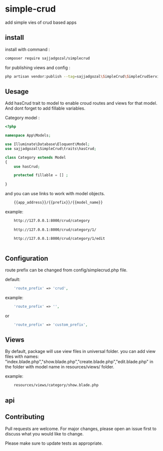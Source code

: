 # simple-crud
add simple vies of crud based apps 

## install

install with command :

```bash
composer require sajjadgozal/simplecrud
```

for publishing views and config :


```bash
php artisan vendor:publish --tag=sajjadgozal\SimpleCrud\SimpleCrudServiceProvider
```

## Uesage

Add hasCrud trait to model to enable croud routes and views for that model. 
And dont forget to add fillable variables.

Category model : 

```php
<?php

namespace App\Models;

use Illuminate\Database\Eloquent\Model;
use sajjadgozal\SimpleCrud\traits\hasCrud;

class Category extends Model
{
    use hasCrud;

    protected fillable = [] ;
    
}

```

and you can use links to work with model objects.

```bash
    {{app_address}}/{{prefix}}/{{model_name}} 
```

example:
```bash
    http://127.0.0.1:8000/crud/category
    
    http://127.0.0.1:8000/crud/category/1/
    
    http://127.0.0.1:8000/crud/category/1/edit
    
```

## Configuration

route prefix can be changed from config/simplecrud.php file. 

default: 
```php
    'route_prefix' => 'crud',
```
example: 
```php
    'route_prefix' => '',
```
or
```php
    'route_prefix' => 'custom_prefix',
```

## Views 
By default, package will use view files in universal folder.
you can add view files with names:
"index.blade.php","show.blade.php","create.blade.php","edit.blade.php" 
in the folder with model name in resources/views/ folder.

example:
```bash
    resources/views/category/show.blade.php
```

## api 

## Contributing
Pull requests are welcome. For major changes, please open an issue first to discuss what you would like to change.

Please make sure to update tests as appropriate.

